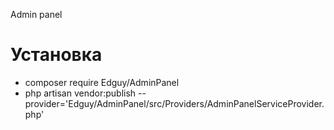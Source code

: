 Admin panel

# Установка
- composer require Edguy/AdminPanel
- php artisan vendor:publish --provider='Edguy/AdminPanel/src/Providers/AdminPanelServiceProvider.php'